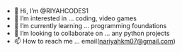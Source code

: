 - 👋 Hi, I’m @RIYAHCODES1
- 👀 I’m interested in ... coding, video games 
- 🌱 I’m currently learning ... programming foundations 
- 💞️ I’m looking to collaborate on ... any python projects 
- 📫 How to reach me ... email(nariyahkm07@gmail.com) 

<!---
RIYAHCODES1/RIYAHCODES1 is a ✨ special ✨ repository because its `README.md` (this file) appears on your GitHub profile.
You can click the Preview link to take a look at your changes.
--->

